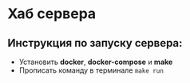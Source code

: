 # Хаб сервера

## Инструкция по запуску сервера:

* Установить **docker**, **docker-compose** и **make**
* Прописать команду в терминале `make run`